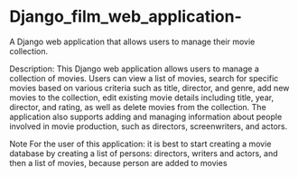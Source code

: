 # Django_film_web_application-
A Django web application that allows users to manage their movie collection.


Description: This Django web application allows users to manage a collection of movies. Users can view a list of movies,
search for specific movies based on various criteria such as title, director, and genre, add new movies to the collection,
edit existing movie details including title, year, director, and rating, as well as delete movies from the collection.
The application also supports adding and managing information about people involved in movie production, such as directors,
screenwriters, and actors.

Note For the user of this application: it is best to start creating a movie database by creating a list of persons: directors,
writers and actors, and then a list of movies, because person are added to movies
